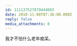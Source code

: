 ```yaml
---
id: 111137527879444603
date: 2010-11-08T07:36:00.000Z
reply: false
media_attachments: 0
---
```


我才不怕什么老年痴呆。 ​​​​

